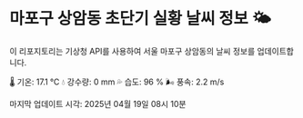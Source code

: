 
# 마포구 상암동 초단기 실황 날씨 정보 🌤️

이 리포지토리는 기상청 API를 사용하여 서울 마포구 상암동의 날씨 정보를 업데이트합니다. 

🌡️ 기온: 17.1 ℃
💧 강수량: 0 mm
💦 습도: 96 %
🌬️ 풍속: 2.2 m/s

마지막 업데이트 시각: 2025년 04월 19일 08시 10분    
